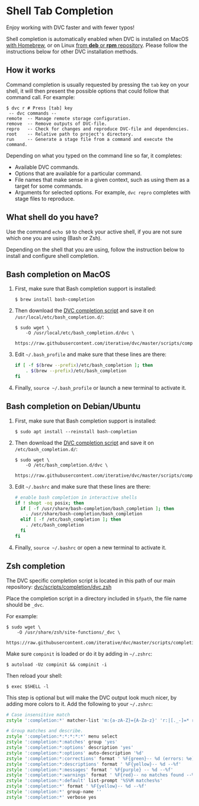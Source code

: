 # Shell Tab Completion

Enjoy working with DVC faster and with fewer typos!

Shell completion is automatically enabled when DVC is installed on MacOS
[with Homebrew](/doc/install/macos#install-with-brew), or on Linux
[from **deb** or **rpm** repository](/doc/install/linux#install-from-repository).
Please follow the instructions below for other DVC installation methods.

## How it works

Command completion is usually requested by pressing the `tab` key on your shell,
it will then present the possible options that could follow that command call.
For example:

```dvc
$ dvc r # Press [tab] key
 -- dvc commands --
remote  -- Manage remote storage configuration.
remove  -- Remove outputs of DVC-file.
repro   -- Check for changes and reproduce DVC-file and dependencies.
root    -- Relative path to project's directory.
run     -- Generate a stage file from a command and execute the command.
```

Depending on what you typed on the command line so far, it completes:

- Available DVC commands.
- Options that are available for a particular command.
- File names that make sense in a given context, such as using them as a target
  for some commands.
- Arguments for selected options. For example, `dvc repro` completes with stage
  files to reproduce.

## What shell do you have?

Use the command `echo $0` to check your active shell, if you are not sure which
one you are using (Bash or Zsh).

Depending on the shell that you are using, follow the instruction below to
install and configure shell completion.

## Bash completion on MacOS

1. First, make sure that Bash completion support is installed:

   ```dvc
   $ brew install bash-completion
   ```

2. Then download the
   [DVC completion script](https://github.com/iterative/dvc/blob/master/scripts/completion/dvc.bash)
   and save it on `/usr/local/etc/bash_completion.d/`:

   ```dvc
   $ sudo wget \
       -O /usr/local/etc/bash_completion.d/dvc \
       https://raw.githubusercontent.com/iterative/dvc/master/scripts/completion/dvc.bash
   ```

3. Edit `~/.bash_profile` and make sure that these lines are there:

   ```bash
   if [ -f $(brew --prefix)/etc/bash_completion ]; then
       . $(brew --prefix)/etc/bash_completion
   fi
   ```

4. Finally, `source ~/.bash_profile` or launch a new terminal to activate it.

## Bash completion on Debian/Ubuntu

1. First, make sure that Bash completion support is installed:

   ```dvc
   $ sudo apt install --reinstall bash-completion
   ```

2. Then download the
   [DVC completion script](https://github.com/iterative/dvc/blob/master/scripts/completion/dvc.bash)
   and save it on `/etc/bash_completion.d/`:

   ```dvc
   $ sudo wget \
       -O /etc/bash_completion.d/dvc \
       https://raw.githubusercontent.com/iterative/dvc/master/scripts/completion/dvc.bash
   ```

3. Edit `~/.bashrc` and make sure that these lines are there:

   ```bash
   # enable bash completion in interactive shells
   if ! shopt -oq posix; then
     if [ -f /usr/share/bash-completion/bash_completion ]; then
       . /usr/share/bash-completion/bash_completion
     elif [ -f /etc/bash_completion ]; then
       . /etc/bash_completion
     fi
   fi
   ```

4. Finally, `source ~/.bashrc` or open a new terminal to activate it.

## Zsh completion

The DVC specific completion script is located in this path of our main
repository:
[dvc/scripts/completion/dvc.zsh](https://github.com/iterative/dvc/blob/master/scripts/completion/dvc.zsh)

Place the completion script in a directory included in `$fpath`, the file name
should be `_dvc`.

For example:

```dvc
$ sudo wget \
    -O /usr/share/zsh/site-functions/_dvc \
    https://raw.githubusercontent.com/iterative/dvc/master/scripts/completion/dvc.zsh
```

Make sure `compinit` is loaded or do it by adding in `~/.zshrc`:

```dvc
$ autoload -Uz compinit && compinit -i
```

Then reload your shell:

```dvc
$ exec $SHELL -l
```

This step is optional but will make the DVC output look much nicer, by adding
more colors to it. Add the following to your `~/.zshrc`:

```zsh
# Case insensitive match
zstyle ':completion:*' matcher-list 'm:{a-zA-Z}={A-Za-z}' 'r:|[._-]=* r:|=*' 'l:|=* r:|=*'

# Group matches and describe.
zstyle ':completion:*:*:*:*:*' menu select
zstyle ':completion:*:matches' group 'yes'
zstyle ':completion:*:options' description 'yes'
zstyle ':completion:*:options' auto-description '%d'
zstyle ':completion:*:corrections' format ' %F{green}-- %d (errors: %e) --%f'
zstyle ':completion:*:descriptions' format ' %F{yellow}-- %d --%f'
zstyle ':completion:*:messages' format ' %F{purple} -- %d --%f'
zstyle ':completion:*:warnings' format ' %F{red}-- no matches found --%f'
zstyle ':completion:*:default' list-prompt '%S%M matches%s'
zstyle ':completion:*' format ' %F{yellow}-- %d --%f'
zstyle ':completion:*' group-name ''
zstyle ':completion:*' verbose yes
```
